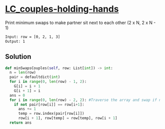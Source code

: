 # [LC_couples-holding-hands](https://leetcode.com/problems/couples-holding-hands)

Print minimum swaps to make partner sit next to each other (2 x N, 2 x N - 1)

```txt
Input: row = [0, 2, 1, 3]
Output: 1
```

## Solution

```py
def minSwapsCouples(self, row: List[int]) -> int:
  n = len(row)
  pair = defaultdict(int)
  for i in range(0, len(row) - 1, 2):
    G[i] = i + 1
    G[i + 1] = i
  ans = 0
  for i in range(0, len(row) - 2, 2): #Traverse the array and swap if not with his/her pair
    if not pair[row[i]] == row[i+1]:
      ans += 1
      temp = row.index(pair[row[i]])
      row[i + 1], row[temp] = row[temp], row[i + 1]
  return ans
```
